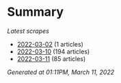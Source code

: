 # Summary
*Latest scrapes*
* [2022-03-02](https://github.com/nuuuwan/news_lk/blob/data/news_lk.2022-03-02.json) (1 articles)
* [2022-03-10](https://github.com/nuuuwan/news_lk/blob/data/news_lk.2022-03-10.json) (194 articles)
* [2022-03-11](https://github.com/nuuuwan/news_lk/blob/data/news_lk.2022-03-11.json) (85 articles)

*Generated at 01:11PM, March 11, 2022*